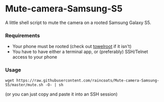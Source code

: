 Mute-camera-Samsung-S5
======================

A little shell script to mute the camera on a rooted Samsung Galaxy S5.

### Requirements
- Your phone must be rooted (check out [towelroot](https://towelroot.com/) if it isn't)
- You have to have either a terminal app, or (preferably) SSH/Telnet access to your phone

### Usage
`wget https://raw.githubusercontent.com/raincoats/Mute-camera-Samsung-S5/master/mute.sh -O- | sh`

(or you can just copy and paste it into an SSH session)
